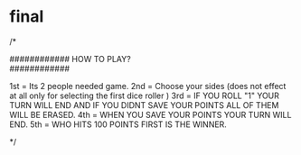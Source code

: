# final

/*

############
HOW TO PLAY?  
############

1st = Its 2 people needed game.
2nd = Choose your sides (does not effect at all only for selecting the first dice roller )
3rd =  IF YOU ROLL "1" YOUR TURN WILL END AND IF YOU DIDNT SAVE YOUR POINTS ALL OF THEM WILL BE ERASED.
4th = WHEN YOU SAVE YOUR POINTS YOUR TURN WILL END.
5th = WHO HITS 100 POINTS FIRST IS THE WINNER. 
  
*/
